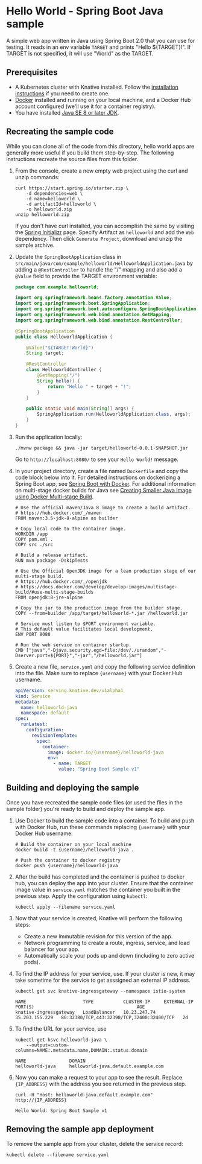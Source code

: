 # Hello World - Spring Boot Java sample

A simple web app written in Java using Spring Boot 2.0 that you can use for
testing. It reads in an env variable `TARGET` and prints "Hello \${TARGET}!". If
TARGET is not specified, it will use "World" as the TARGET.

## Prerequisites

- A Kubernetes cluster with Knative installed. Follow the
  [installation instructions](https://github.com/knative/docs/blob/master/install/README.md)
  if you need to create one.
- [Docker](https://www.docker.com) installed and running on your local machine,
  and a Docker Hub account configured (we'll use it for a container registry).
- You have installed
  [Java SE 8 or later JDK](http://www.oracle.com/technetwork/java/javase/downloads/index.html).

## Recreating the sample code

While you can clone all of the code from this directory, hello world apps are
generally more useful if you build them step-by-step. The following instructions
recreate the source files from this folder.

1. From the console, create a new empty web project using the curl and unzip
   commands:

   ```shell
   curl https://start.spring.io/starter.zip \
       -d dependencies=web \
       -d name=helloworld \
       -d artifactId=helloworld \
       -o helloworld.zip
   unzip helloworld.zip
   ```

   If you don't have curl installed, you can accomplish the same by visiting the
   [Spring Initializr](https://start.spring.io/) page. Specify Artifact as
   `helloworld` and add the `Web` dependency. Then click `Generate Project`,
   download and unzip the sample archive.

1. Update the `SpringBootApplication` class in
   `src/main/java/com/example/helloworld/HelloworldApplication.java` by adding a
   `@RestController` to handle the "/" mapping and also add a `@Value` field to
   provide the TARGET environment variable:

   ```java
   package com.example.helloworld;

   import org.springframework.beans.factory.annotation.Value;
   import org.springframework.boot.SpringApplication;
   import org.springframework.boot.autoconfigure.SpringBootApplication;
   import org.springframework.web.bind.annotation.GetMapping;
   import org.springframework.web.bind.annotation.RestController;

   @SpringBootApplication
   public class HelloworldApplication {

       @Value("${TARGET:World}")
       String target;

       @RestController
       class HelloworldController {
           @GetMapping("/")
           String hello() {
               return "Hello " + target + "!";
           }
       }

       public static void main(String[] args) {
           SpringApplication.run(HelloworldApplication.class, args);
       }
   }
   ```

1. Run the application locally:

   ```shell
   ./mvnw package && java -jar target/helloworld-0.0.1-SNAPSHOT.jar
   ```

   Go to `http://localhost:8080/` to see your `Hello World!` message.

1. In your project directory, create a file named `Dockerfile` and copy the code
   block below into it. For detailed instructions on dockerizing a Spring Boot
   app, see
   [Spring Boot with Docker](https://spring.io/guides/gs/spring-boot-docker/).
   For additional information on multi-stage docker builds for Java see
   [Creating Smaller Java Image using Docker Multi-stage Build](http://blog.arungupta.me/smaller-java-image-docker-multi-stage-build/).

    ```docker
    # Use the official maven/Java 8 image to create a build artifact.
    # https://hub.docker.com/_/maven
    FROM maven:3.5-jdk-8-alpine as builder

    # Copy local code to the container image.
    WORKDIR /app
    COPY pom.xml .
    COPY src ./src

    # Build a release artifact.
    RUN mvn package -DskipTests

    # Use the Official OpenJDK image for a lean production stage of our multi-stage build.
    # https://hub.docker.com/_/openjdk
    # https://docs.docker.com/develop/develop-images/multistage-build/#use-multi-stage-builds
    FROM openjdk:8-jre-alpine

    # Copy the jar to the production image from the builder stage.
    COPY --from=builder /app/target/helloworld-*.jar /helloworld.jar

    # Service must listen to $PORT environment variable.
    # This default value facilitates local development.
    ENV PORT 8080

    # Run the web service on container startup.
    CMD ["java","-Djava.security.egd=file:/dev/./urandom","-Dserver.port=${PORT}","-jar","/helloworld.jar"]
    ```

1. Create a new file, `service.yaml` and copy the following service definition
   into the file. Make sure to replace `{username}` with your Docker Hub
   username.

   ```yaml
   apiVersion: serving.knative.dev/v1alpha1
   kind: Service
   metadata:
     name: helloworld-java
     namespace: default
   spec:
     runLatest:
       configuration:
         revisionTemplate:
           spec:
             container:
               image: docker.io/{username}/helloworld-java
               env:
                 - name: TARGET
                   value: "Spring Boot Sample v1"
   ```

## Building and deploying the sample

Once you have recreated the sample code files (or used the files in the sample
folder) you're ready to build and deploy the sample app.

1. Use Docker to build the sample code into a container. To build and push with
   Docker Hub, run these commands replacing `{username}` with your Docker Hub
   username:

   ```shell
   # Build the container on your local machine
   docker build -t {username}/helloworld-java .

   # Push the container to docker registry
   docker push {username}/helloworld-java
   ```

1. After the build has completed and the container is pushed to docker hub, you
   can deploy the app into your cluster. Ensure that the container image value
   in `service.yaml` matches the container you built in the previous step. Apply
   the configuration using `kubectl`:

   ```shell
   kubectl apply --filename service.yaml
   ```

1. Now that your service is created, Knative will perform the following steps:

   - Create a new immutable revision for this version of the app.
   - Network programming to create a route, ingress, service, and load balancer
     for your app.
   - Automatically scale your pods up and down (including to zero active pods).

1. To find the IP address for your service, use. If your cluster is new, it may
   take sometime for the service to get asssigned an external IP address.

   ```shell
   kubectl get svc knative-ingressgateway --namespace istio-system

   NAME                     TYPE           CLUSTER-IP     EXTERNAL-IP      PORT(S)                                      AGE
   knative-ingressgateway   LoadBalancer   10.23.247.74   35.203.155.229   80:32380/TCP,443:32390/TCP,32400:32400/TCP   2d
   ```

1. To find the URL for your service, use

   ```shell
   kubectl get ksvc helloworld-java \
       --output=custom-columns=NAME:.metadata.name,DOMAIN:.status.domain

   NAME                DOMAIN
   helloworld-java     helloworld-java.default.example.com
   ```

1. Now you can make a request to your app to see the result. Replace
   `{IP_ADDRESS}` with the address you see returned in the previous step.

   ```shell
   curl -H "Host: helloworld-java.default.example.com" http://{IP_ADDRESS}

   Hello World: Spring Boot Sample v1
   ```

## Removing the sample app deployment

To remove the sample app from your cluster, delete the service record:

```shell
kubectl delete --filename service.yaml
```
